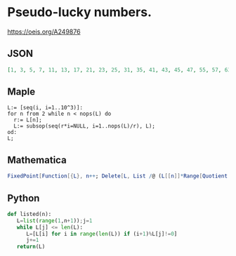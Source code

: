 # Pseudo\-lucky numbers\.
https://oeis.org/A249876
## JSON
```JSON
[1, 3, 5, 7, 11, 13, 17, 21, 23, 25, 31, 35, 41, 43, 45, 47, 55, 57, 63, 65, 73, 75, 83, 87, 95, 97, 101, 105, 107, 113, 123, 127, 131, 133, 141, 143, 147, 151, 153, 161, 175, 177, 183, 185, 197, 201, 211, 213, 215, 217, 227, 233, 235, 237, 251, 255, 265, 267]
```
## Maple
```Maple
L:= [seq(i, i=1..10^3)]:
for n from 2 while n < nops(L) do
  r:= L[n];
  L:= subsop(seq(r*i=NULL, i=1..nops(L)/r), L);
od:
L;
```
## Mathematica
```Mathematica
FixedPoint[Function[{L}, n++; Delete[L, List /@ (L[[n]]*Range[Quotient[Length[L], L[[n]] ]])]], n=1; Range[1000]] (* _Jean-François Alcover_, Nov 27 2014 *)
```
## Python
```Python
def listed(n):
   L=list(range(1,n+1));j=1
   while L[j] <= len(L):
      L=[L[i] for i in range(len(L)) if (i+1)%L[j]!=0]
      j+=1
   return(L)
```

